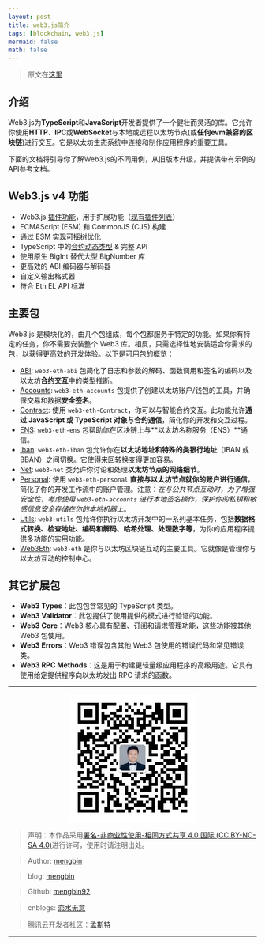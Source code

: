 ```yaml
---
layout: post
title: web3.js简介
tags: [blockchain, web3.js]
mermaid: false
math: false
---  
```


> 原文在[这里](https://docs.web3js.org/guides/getting_started/introduction)

## 介绍

Web3.js为**TypeScript**和**JavaScript**开发者提供了一个健壮而灵活的库。它允许你使用**HTTP**、**IPC**或**WebSocket**与本地或远程以太坊节点(或**任何evm兼容的区块链**)进行交互。它是以太坊生态系统中连接和制作应用程序的重要工具。

下面的文档将引导你了解Web3.js的不同用例，从旧版本升级，并提供带有示例的API参考文档。

## Web3.js v4 功能

- Web3.js [插件功能](https://docs.web3js.org/guides/web3_plugin_guide/)，用于扩展功能（[现有插件列表](https://web3js.org/plugins)）
- ECMAScript (ESM) 和 CommonJS (CJS) 构建
- [通过 ESM 实现可摇树优化](https://docs.web3js.org/guides/advanced/tree_shaking)
- TypeScript 中的[合约动态类型](https://docs.web3js.org/guides/smart_contracts/infer_contract_types/) & 完整 API
- 使用原生 BigInt 替代大型 BigNumber 库
- 更高效的 ABI 编码器与解码器
- 自定义输出格式器
- 符合 Eth EL API 标准

## 主要包 

Web3.js 是模块化的，由几个包组成，每个包都服务于特定的功能。如果你有特定的任务，你不需要安装整个 Web3 库。相反，只需选择性地安装适合你需求的包，以获得更高效的开发体验。以下是可用包的概览：

- [ABI](https://docs.web3js.org/libdocs/ABI): `web3-eth-abi` 包简化了日志和参数的解码、函数调用和签名的编码以及以太坊**合约交互**中的类型推断。
- [Accounts](https://docs.web3js.org/libdocs/Accounts): `web3-eth-accounts` 包提供了创建以太坊账户/钱包的工具，并确保交易和数据**安全签名**。
- [Contract](https://docs.web3js.org/libdocs/Contract): 使用 `web3-eth-Contract`，你可以与智能合约交互。此功能允许**通过 JavaScript 或 TypeScript 对象与合约通信**，简化你的开发和交互过程。
- [ENS](https://docs.web3js.org/libdocs/ENS): `web3-eth-ens` 包帮助你在区块链上与**以太坊名称服务（ENS）**通信。
- [Iban](https://docs.web3js.org/libdocs/Iban): `web3-eth-iban` 包允许你在**以太坊地址和特殊的类银行地址**（IBAN 或 BBAN）之间切换。它使得来回转换变得更加容易。
- [Net](https://docs.web3js.org/libdocs/Net): `web3-net` 类允许你讨论和处理**以太坊节点的网络细节**。
- [Personal](https://docs.web3js.org/libdocs/Personal): 使用 `web3-eth-personal` **直接与以太坊节点就你的账户进行通信**，简化了你的开发工作流中的账户管理。注意：*在与公共节点互动时，为了增强安全性，考虑使用 `web3-eth-accounts` 进行本地签名操作，保护你的私钥和敏感信息安全存储在你的本地机器上*。
- [Utils](https://docs.web3js.org/libdocs/Utils): `web3-utils` 包允许你执行以太坊开发中的一系列基本任务，包括**数据格式转换、检查地址、编码和解码、哈希处理、处理数字等**，为你的应用程序提供多功能的实用功能。
- [Web3Eth](https://docs.web3js.org/libdocs/Web3Eth): `web3-eth` 是你与以太坊区块链互动的主要工具。它就像是管理你与以太坊互动的控制中心。

## 其它扩展包

- **Web3 Types**：此包包含常见的 TypeScript 类型。
- **Web3 Validator**：此包提供了使用提供的模式进行验证的功能。
- **Web3 Core**：Web3 核心具有配置、订阅和请求管理功能，这些功能被其他 Web3 包使用。
- **Web3 Errors**：Web3 错误包含其他 Web3 包使用的错误代码和常见错误类。
- **Web3 RPC Methods**：这是用于构建更轻量级应用程序的高级用途。它具有使用给定提供程序向以太坊发出 RPC 请求的函数。

---

<div align="center">
  <img src="../img/qrcode_wechat.jpg" alt="孟斯特">
</div>

> 声明：本作品采用[署名-非商业性使用-相同方式共享 4.0 国际 (CC BY-NC-SA 4.0)](https://creativecommons.org/licenses/by-nc-sa/4.0/deed.zh)进行许可，使用时请注明出处。  

> Author: [mengbin](mengbin1992@outlook.com)  

> blog: [mengbin](https://mengbin.top)  

> Github: [mengbin92](https://mengbin92.github.io/)  

> cnblogs: [恋水无意](https://www.cnblogs.com/lianshuiwuyi/)  

> 腾讯云开发者社区：[孟斯特](https://cloud.tencent.com/developer/user/6649301)  

---

